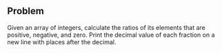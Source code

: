 ## Problem
Given an array of integers, calculate the ratios of its elements that are positive, negative, and zero. Print the decimal value of each fraction on a new line with places after the decimal.

